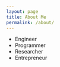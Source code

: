 ```yaml
---
layout: page
title: About Me
permalink: /about/
---
```

* Engineer
* Programmer
* Researcher
* Entrepreneur

